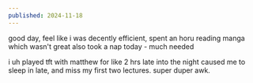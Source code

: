 ```yaml
---
published: 2024-11-18
---
```


good day, feel like i was decently efficient, spent an horu reading manga which wasn't great also took a nap today - much needed

i uh played tft with matthew for like 2 hrs late into the night
caused me to sleep in late, and miss my first two lectures. super duper awk.